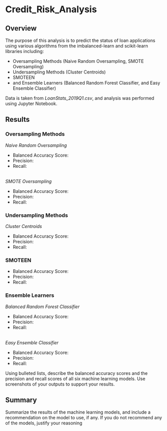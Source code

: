 # Credit_Risk_Analysis

## Overview

The purpose of this analysis is to predict the status of loan applications using various algorithms from the imbalanced-learn and scikit-learn libraries including: 
- Oversampling Methods (Naive Random Oversampling, SMOTE Oversampling)
- Undersampling Methods (Cluster Centroids)
- SMOTEEN
- and Ensemble Learners (Balanced Random Forest Classifier, and Easy Ensemble Classifier)
 
Data is taken from *LoanStats_2019Q1.csv*, and analysis was performed using Jupyter Notebook.

## Results

### Oversampling Methods
*Naive Random Oversampling*<br>
- Balanced Accuracy Score:
- Precision:
- Recall: 

<br>*SMOTE Oversampling*<br>
- Balanced Accuracy Score:
- Precision:
- Recall: 

### Undersampling Methods
*Cluster Centroids*<br>
- Balanced Accuracy Score:
- Precision:
- Recall: 

### SMOTEEN 
- Balanced Accuracy Score:
- Precision:
- Recall: 

### Ensemble Learners
*Balanced Random Forest Classifier*<br>
- Balanced Accuracy Score:
- Precision:
- Recall: 

<br>*Easy Ensemble Classifier*<br>
- Balanced Accuracy Score:
- Precision:
- Recall: 

Using bulleted lists, describe the balanced accuracy scores and the precision and recall scores of all six machine learning models. Use screenshots of your outputs to support your results.

## Summary

Summarize the results of the machine learning models, and include a recommendation on the model to use, if any. If you do not recommend any of the models, justify your reasoning
